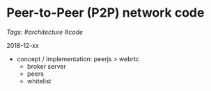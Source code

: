 # Peer-to-Peer (P2P) network code
_Tags: #architecture #code_

2018-12-xx

- concept / implementation: peerjs > webrtc
    - broker server
    - peers
    - whitelist
